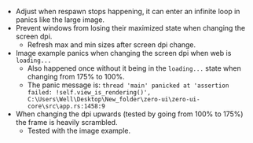 * Adjust when respawn stops happening, it can enter an infinite loop in panics like the large image.
* Prevent windows from losing their maximized state when changing the screen dpi.
  - Refresh max and min sizes after screen dpi change.
* Image example panics when changing the screen dpi when web is `loading...`
    - Also happened once without it being in the `loading...` state when changing from 175% to 100%.
    - The panic message is: `thread 'main' panicked at 'assertion failed: !self.view_is_rendering()', C:\Users\Well\Desktop\New_folder\zero-ui\zero-ui-core\src\app.rs:1458:9`
* When changing the dpi upwards (tested by going from 100% to 175%) the frame is heavily scrambled.
    - Tested with the image example.